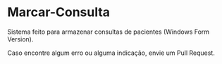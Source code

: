 # Marcar-Consulta
Sistema feito para armazenar consultas de pacientes (Windows Form Version).

Caso encontre algum erro ou alguma indicação, envie um Pull Request.
